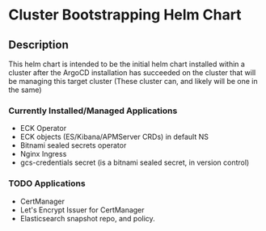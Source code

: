 # Cluster Bootstrapping Helm Chart

## Description

This helm chart is intended to be the initial helm chart installed within a cluster after the ArgoCD installation has succeeded on the cluster that will be managing this target cluster (These cluster can, and likely will be one in the same)

### Currently Installed/Managed Applications

* ECK Operator
* ECK objects  (ES/Kibana/APMServer CRDs) in default NS
* Bitnami sealed secrets operator
* Nginx Ingress
* gcs-credentials secret (is a bitnami sealed secret, in version control)

### TODO Applications

* CertManager
* Let's Encrypt Issuer for CertManager
* Elasticsearch snapshot repo, and policy.
